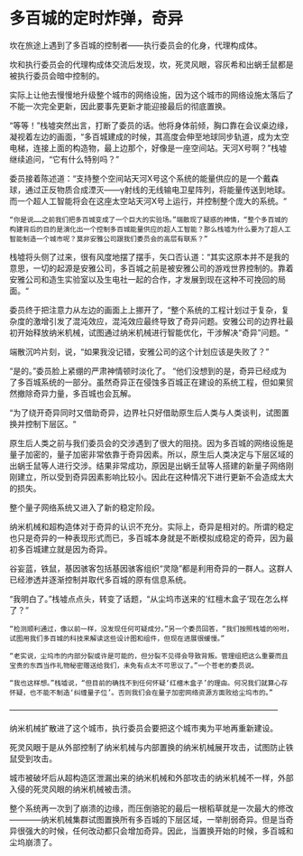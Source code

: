 # 多百城的定时炸弹，奇异

坎在旅途上遇到了多百城的控制者——执行委员会的化身，代理构成体。

坎和执行委员会的代理构成体交流后发现，坎，死灵风眼，容灰希和出蜗壬鼠都是被执行委员会暗中控制的。

实际上让他去慢慢地升级整个城市的网络设施，因为这个城市的网络设施太落后了不能一次完全更新，因此要事先更新才能迎接最后的彻底置换。‌



“等等！”栈墟突然出言，打断了委员的话。他将身体前倾，胸口靠在会议桌边缘，凝视着左边的画面，“多百城建成的时候，其高度会伸至地球同步轨道，成为太空电梯，连接上面的构造物，最上边那个，好像是一座空间站。天河X号啊？”栈墟继续追问，“它有什么特别吗？”



委员接着陈述道：“支持整个空间站天河X号这个系统的能量供应的是一个戴森球，通过正反物质合成湮灭——γ射线的无线输电卫星阵列，将能量传送到地球。而一个超人工智能将会在这座太空站天河X号上运行，并控制整个庞大的系统。“

  


    “你是说……之前我们把多百城变成了一个巨大的实验场。”端散现了疑惑的神情，“整个多百城的构建背后的目的是演化出一个控制多百城能量供应的超人工智能？那么栈墟为什么要为了超人工智能制造一个城市呢？莫非安雅公司跟我们委员会的高层有联系？”

栈墟将头侧了过来，很有风度地摆了摆手，矢口否认道：“其实这原本并不是我的意思，一切的起源是安雅公司，多百城之前是被安雅公司的游戏世界控制的。靠着安雅公司和造生实验室以及生电社一起的合作，才发展到现在这种不可挽回的局面。“



委员终于把注意力从左边的画面上上挪开了，“整个系统的工程计划过于复杂，复杂度的激增引发了混沌效应，混沌效应最终导致了奇异问题。安雅公司的边界社最初开始释放纳米机械，试图通过纳米机械进行智能优化，干涉解决“奇异”问题。“

端散沉吟片刻，说，“如果我没记错，安雅公司的这个计划应该是失败了？”



“是的。”委员脸上紧绷的严肃神情顿时淡化了。 “他们没想到的是，奇异已经成为了多百城系统的一部分。虽然奇异正在侵蚀多百城正在建设的系统工程，但如果贸然撤除奇异力量，多百城也会瓦解。

“为了绕开奇异同时又借助奇异，边界社只好借助原生后人类与人类谈判，试图置换并控制下层区。“

原生后人类之前与我们委员会的交涉遇到了很大的阻挠。因为多百城的网络设施是量子加密的，量子加密非常依靠于奇异因素。所以，原生后人类决定与下层区域的出蜗壬鼠等人进行交涉。结果非常成功，原因是出蜗壬鼠等人搭建的新量子网络刚刚建立，所以受到奇异因素影响比较小。因此在这种情况下进行更新不会造成太大的损失。

整个量子网络系统又进入了新的稳定阶段。

纳米机械和超构造体对于奇异的认识不充分。实际上，奇异是相对的。所谓的稳定也只是奇异的一种表现形式而已，多百城本身就是不断模拟成稳定的奇异，因为最初多百城建立就是因为奇异。‌

谷妄蓝，铁鼠，基因骇客包括基因骇客组织“灵隐”都是利用奇异的一群人。这群人已经渗透并逐渐控制并取代多百城的原有信息系统。  


“我明白了。”栈墟点点头，转变了话题，“从尘坞市送来的‘红檀木盒子’现在怎么样了？”

    “检测顺利通过，像以前一样，没发现任何可疑成分。”另一个委员回答，“我们按照栈墟的吩咐，试图用我们多百城的科技来解读这些设计图和组件，但现在进展很缓慢。”

    “老实说，尘坞市的内部分裂或许是可能的，但分裂不见得会导致背叛。管理组把这么重要而且宝贵的东西当作礼物秘密赠送给我们，未免有点太不可思议了。”一个苍老的委员说。

    “我也这样想。”栈墟说，“但目前的确找不到任何怀疑‘红檀木盒子’的理由。何况我们就算心存怀疑，也不能不制造‘纠缠量子位’。否则我们会在量子加密网络资源方面败给尘坞市的。”

——————————————————————————————————

纳米机械扩散进了这个城市，执行委员会要把这个城市夷为平地再重新建设。

‌死灵风眼于是从外部控制了纳米机械与内部置换的纳米机械展开攻击，试图防止铁鼠受到攻击。‌

城市被破坏后从超构造区泄漏出来的纳米机械和外部攻击的纳米机械不一样，外部入侵的死灵风眼的纳米机械被击溃。

整个系统再一次到了崩溃的边缘，而压倒骆驼的最后一根稻草就是一次最大的修改————纳米机械集群试图置换所有多百城的下层区域，一举削弱奇异。但是当奇异很强大的时候，任何改动都只会增加奇异。因此，当置换开始的时候，多百城和尘坞崩溃了。

